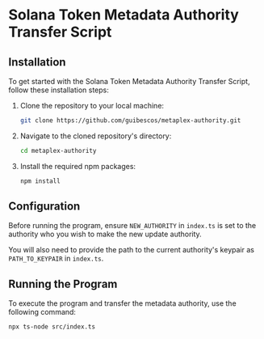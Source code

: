 # Solana Token Metadata Authority Transfer Script

## Installation

To get started with the Solana Token Metadata Authority Transfer Script, follow these installation steps:

1. Clone the repository to your local machine:

   ```bash
   git clone https://github.com/guibescos/metaplex-authority.git
   ```

2. Navigate to the cloned repository's directory:

   ```bash
   cd metaplex-authority
   ```

3. Install the required npm packages:

   ```bash
   npm install
   ```

## Configuration

Before running the program, ensure `NEW_AUTHORITY` in `index.ts` is set to the authority who you wish to make the new update authority.

You will also need to provide the path to the current authority's keypair as `PATH_TO_KEYPAIR` in `index.ts`.

## Running the Program

To execute the program and transfer the metadata authority, use the following command:

```bash
npx ts-node src/index.ts
```